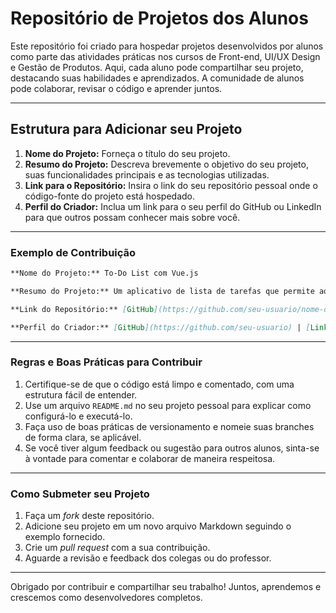 
# Repositório de Projetos dos Alunos

Este repositório foi criado para hospedar projetos desenvolvidos por alunos como parte das atividades práticas nos cursos de Front-end, UI/UX Design e Gestão de Produtos. Aqui, cada aluno pode compartilhar seu projeto, destacando suas habilidades e aprendizados. A comunidade de alunos pode colaborar, revisar o código e aprender juntos.

---

## Estrutura para Adicionar seu Projeto

1. **Nome do Projeto:** Forneça o título do seu projeto.
2. **Resumo do Projeto:** Descreva brevemente o objetivo do seu projeto, suas funcionalidades principais e as tecnologias utilizadas.
3. **Link para o Repositório:** Insira o link do seu repositório pessoal onde o código-fonte do projeto está hospedado.
4. **Perfil do Criador:** Inclua um link para o seu perfil do GitHub ou LinkedIn para que outros possam conhecer mais sobre você.

---

### Exemplo de Contribuição

```markdown
**Nome do Projeto:** To-Do List com Vue.js

**Resumo do Projeto:** Um aplicativo de lista de tarefas que permite aos usuários adicionar, marcar como concluído e excluir tarefas. O projeto foca em boas práticas de desenvolvimento com Vue.js e armazenamento local de dados.

**Link do Repositório:** [GitHub](https://github.com/seu-usuario/nome-do-repo)

**Perfil do Criador:** [GitHub](https://github.com/seu-usuario) | [LinkedIn](https://www.linkedin.com/in/seu-perfil/)
```

---

### Regras e Boas Práticas para Contribuir

1. Certifique-se de que o código está limpo e comentado, com uma estrutura fácil de entender.
2. Use um arquivo `README.md` no seu projeto pessoal para explicar como configurá-lo e executá-lo.
3. Faça uso de boas práticas de versionamento e nomeie suas branches de forma clara, se aplicável.
4. Se você tiver algum feedback ou sugestão para outros alunos, sinta-se à vontade para comentar e colaborar de maneira respeitosa.

---

### Como Submeter seu Projeto

1. Faça um *fork* deste repositório.
2. Adicione seu projeto em um novo arquivo Markdown seguindo o exemplo fornecido.
3. Crie um *pull request* com a sua contribuição.
4. Aguarde a revisão e feedback dos colegas ou do professor.

---

Obrigado por contribuir e compartilhar seu trabalho! Juntos, aprendemos e crescemos como desenvolvedores completos.
